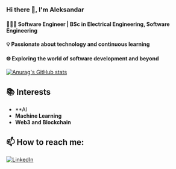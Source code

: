 ### Hi there 👋, I'm Aleksandar

#### 👨🏻‍💻   Software Engineer | BSc in Electrical Engineering, Software Engineering

#### 💡 Passionate about technology and continuous learning

#### 🌐 Exploring the world of software development and beyond

<!--#### 📚 Currently diving into 
<p>
  <img src="https://img.shields.io/badge/Web%20Development-yellow?style=for-the-badge" alt="Web Development"/>
  <img src="https://img.shields.io/badge/Mobile%20Development-green?style=for-the-badge" alt="Mobile Development"/>
</p>

-->
[![Anurag's GitHub stats](https://github-readme-stats.vercel.app/api?username=aleksandardrljaca)](https://github.com/anuraghazra/github-readme-stats)

## 📚 Interests
- **AI
- **Machine Learning**
- **Web3 and Blockchain**

## 📫 How to reach me:
<a href="https://www.linkedin.com/in/aleksandardrljaca"><img src="https://img.shields.io/badge/LinkedIn%20-blue?style=for-the-badge" alt="LinkedIn"/></a>

